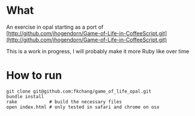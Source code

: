# What

An exercise in opal starting as a port of [http://github.com/jhogendorn/Game-of-Life-in-CoffeeScript.git](http://github.com/jhogendorn/Game-of-Life-in-CoffeeScript.git)

This is a work in progress, I will probably make it more Ruby like
over time

# How to run

    git clone git@github.com:fkchang/game_of_life_opal.git
    bundle install
    rake            # build the necessary files
    open index.html # only tested in safari and chrome on osx
